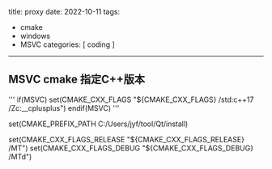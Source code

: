 title: proxy
date: 2022-10-11
tags:
- cmake
- windows
- MSVC
categories: [ coding ]
---
## MSVC cmake 指定C++版本
'''
if(MSVC)
set(CMAKE_CXX_FLAGS "${CMAKE_CXX_FLAGS} /std:c++17 /Zc:__cplusplus")
endif(MSVC)
'''

set(CMAKE_PREFIX_PATH C:/Users/jyf/tool/Qt/install)

set(CMAKE_CXX_FLAGS_RELEASE "${CMAKE_CXX_FLAGS_RELEASE} /MT")
set(CMAKE_CXX_FLAGS_DEBUG "${CMAKE_CXX_FLAGS_DEBUG} /MTd")
